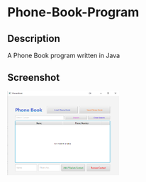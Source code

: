 # Phone-Book-Program
## Description
A Phone Book program written in Java
## Screenshot
<img src="PhoneBook.png"  width="50%" height="50%"/>
